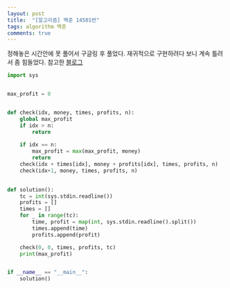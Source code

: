 ```yaml
---
layout: post
title:  "[알고리즘] 백준 14501번"
tags: algorithm 백준
comments: true
---
```


정해놓은 시간안에 못 풀어서 구글링 후 풀었다. 재귀적으로 구현하려다 보니 계속 틀려서 좀 힘들었다. 참고한 [블로그](https://zero-iron.tistory.com/14)

```python
import sys


max_profit = 0


def check(idx, money, times, profits, n):
    global max_profit
    if idx > n:
        return
    
    if idx == n:
        max_profit = max(max_profit, money)
        return
    check(idx + times[idx], money + profits[idx], times, profits, n)
    check(idx+1, money, times, profits, n)
  

def solution():
    tc = int(sys.stdin.readline())
    profits = []
    times = []
    for _ in range(tc):
        time, profit = map(int, sys.stdin.readline().split())
        times.append(time)
        profits.append(profit)

    check(0, 0, times, profits, tc)
    print(max_profit)


if __name__ == "__main__":
    solution()

```